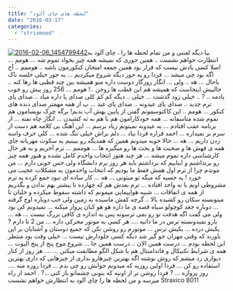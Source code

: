 ```yaml
---
title: "لحظه های چای آلود"
date: "2016-03-17"
categories: 
  - "strixmood"
---
```


[![2016-02-06_1454799442](http://localhost/wp-content/uploads/2016/03/2016-02-06_1454799442-300x300.jpg)](http://localhost/wp-content/uploads/2016/03/2016-02-06_1454799442.jpg)بیا دیگه لعنتی و من تمام لحظه ها را ، چای آلود به انتظارت خواهم نشست .. همین جوری که نمیشه همه چیز بخواد تموم شه ... هومم ... اصلا کسی یادش نیست که قرار بود همین جمعه امتحان کنکورمون باشه .. هوممم .. آخ اگه بود چی میشد ... فردا رو یه جور دیگه شروع میکردیم ... یه جور خیلی خلسه ناک باحال ... هه .. ولی ... انگار روزگار دوست داره منو همیشه بین چند قطبی ها رها کنه .. جالبیش اینجاست که همیشه هم این قطب ها زوجن ..! هومم ... 256 روز پیش رو خوب یادمه .. ? .. خیلی زود گذشت ... خیلی .. دیگه کم کم کلی صدای پا داره میاد .. صدای پای ترم جدید .. صدای پای عیدونه .. صدای پای عید ... پ از همه مهمتر صدای دنده های کنکور ... هومم .. این کاکتوسمونم گفتن از پایین بهش آب بدیم! برگه چرک نویسامون هم تموم شده متاسفانه ... همه خودکارامون هم با هم به ته کشیدن ... انگار چاه نفته ... از برنامه عقب افتادم ... به عیدونه نمیتونم زیاد برسم ... این آهنگ بی کلامه هم دست از سرم بر نمیداره ... احمد قراره فردا بیاد ... دلم براش خیلی تنگ شده ... کلی حرف واسه زدن داریم ... هه ... حالا خوبه میدونم همین که همدیگه رو ببینیم یه سکوت مهربانه جای همه ی فهش ها و صحبت ها و بحث ها رو میگیره ها ... هوممم ... ترم آخریم و به هر حال کارشناسی داره تموم میشه ... هر چند هنوز انتخاب واحدم کامل نشده و هنوز همه چیز رو برنداشتم و ایناییم که برداشتم باید هر روز برم دانشگاه ولی حس خوبی دارم ... من موندم چرا از ترم اول همش فقط ما بودیم که انتخاب واحدمون به مشکلات عجیب می خورد ! یه حسیه که میگه تو میتونی ... هه ... کار ساده ای نبود جمع کرده یه ترم مشروطی اونم با نه واحد افتاده ... ترم بعدش هم که چهارده تا بیشتر بهم ندادن و بگذریم از همه ی اتفاقات ... شبیه هواپیمایی میمونم که داشته سقوط میکرده و خلبان تا میتونسته سکان رو کشیده بالا .. گرچه کفش ماسیده به زمین ولی خب دوباره اوج گرفته ... دوباره جغد کوچولو سیاه قصه ی ما داره هو هو کنان پرواز میکنه ... نمیدونم کی بود ولی می گفت اگه هدفت تو رو نمی ترسونه پس به اندازه ی کافی بزرگ نیست ... هه ... یارو نمیدونسته ترس در ما ذاتیه .... هر کسی یه موتور محرکی داره ... من 2 تا دارم ? یکیش درده ... یکیش ترس ... موتورم رو روشن نکن که جمیع دوستان و آشنایان بر این باورند که وقتی مهران جو گیر شد دیگه کسی جلودارش نیست ... خیلی وقت بود منتظر این لحظه بودم ... درست همین الان .. درست همین جا ... شروع موج پنج از پنج الیوت ... همه ی شرایط تکنیکال و فاندامنتال هم با شکل الگو مطابقت میکنن ... .... هر روز از کنار دیواری رد میشم که روش نوشته اگه بهترین چیزهارو نداری از چیزهایی که داری بهترین استفاده رو کن ... فردا اولین روزیه که میدونم جوابش رو چی بدم ... فردا روزه منه .... روز پروازه ... ? فردا روشن تر از اونیه که بتونی چشماتو باز کنی ...? . احمد از راه میرسه و من لحظه ها را چای آلود به انتظارش خواهم نشست Straxico 8011
